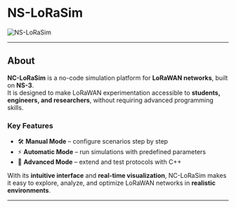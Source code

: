 # NS-LoRaSim

![NS-LoRaSim](https://img.shields.io/badge/NS--LoRaSim-LoRaWAN%20Simulation%20Platform-2b9348?style=for-the-badge&logo=apachecouchdb&logoColor=white)

---

## About

**NC-LoRaSim** is a no-code simulation platform for **LoRaWAN networks**, built on **NS-3**.  
It is designed to make LoRaWAN experimentation accessible to **students, engineers, and researchers**, without requiring advanced programming skills.  

### Key Features
- 🛠️ **Manual Mode** – configure scenarios step by step  
- ⚡ **Automatic Mode** – run simulations with predefined parameters  
- 🔬 **Advanced Mode** – extend and test protocols with C++  

With its **intuitive interface** and **real-time visualization**, NC-LoRaSim makes it easy to explore, analyze, and optimize LoRaWAN networks in **realistic environments**.  

---
